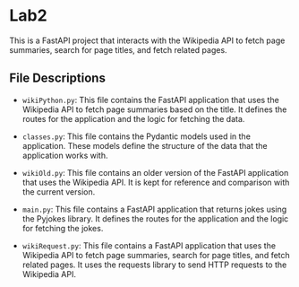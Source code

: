 # Lab2

This is a FastAPI project that interacts with the Wikipedia API to fetch page summaries, search for page titles, and fetch related pages.

## File Descriptions

- `wikiPython.py`: This file contains the FastAPI application that uses the Wikipedia API to fetch page summaries based on the title. It defines the routes for the application and the logic for fetching the data.

- `classes.py`: This file contains the Pydantic models used in the application. These models define the structure of the data that the application works with.

- `wikiOld.py`: This file contains an older version of the FastAPI application that uses the Wikipedia API. It is kept for reference and comparison with the current version.

- `main.py`: This file contains a FastAPI application that returns jokes using the Pyjokes library. It defines the routes for the application and the logic for fetching the jokes.

- `wikiRequest.py`: This file contains a FastAPI application that uses the Wikipedia API to fetch page summaries, search for page titles, and fetch related pages. It uses the requests library to send HTTP requests to the Wikipedia API.
